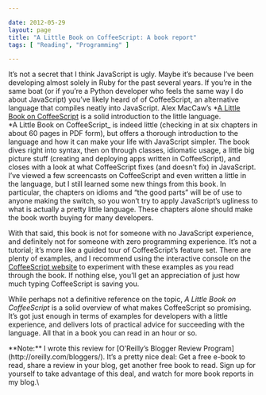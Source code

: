 ```yaml
---

date: 2012-05-29
layout: page
title: "A Little Book on CoffeeScript: A book report"
tags: [ "Reading", "Programming" ]

---
```


It’s not a secret that I think JavaScript is ugly. Maybe it’s because
I’ve been developing almost solely in Ruby for the past several years.
If you’re in the same boat (or if you’re a Python developer who feels
the same way I do about JavaScript) you’ve likely heard of of
CoffeeScript, an alternative language that compiles neatly into
JavaScript. Alex MacCaw’s *[A Little Book on
CoffeeScript](http://shop.oreilly.com/product/0636920024309.do_) is a
solid introduction to the little language.
\
*A Little Book on CoffeeScript\_ is indeed little (checking in at six
chapters in about 60 pages in PDF form), but offers a thorough
introduction to the language and how it can make your life with
JavaScript simpler. The book dives right into syntax, then on through
classes, idiomatic usage, a little big picture stuff (creating and
deploying apps written in CoffeeScript), and closes with a look at what
CoffeeScript fixes (and doesn’t fix) in JavaScript. I’ve viewed a few
screencasts on CoffeeScript and even written a little in the language,
but I still learned some new things from this book. In particular, the
chapters on idioms and “the good parts” will be of use to anyone making
the switch, so you won’t try to apply JavaScript’s ugliness to what is
actually a pretty little language. These chapters alone should make the
book worth buying for many developers.

With that said, this book is not for someone with no JavaScript
experience, and definitely not for someone with zero programming
experience. It’s not a tutorial; it’s more like a guided tour of
CoffeeScript’s feature set. There are plenty of examples, and I
recommend using the interactive console on the [CoffeeScript
website](http://coffeescript.org/) to experiment with these examples as
you read through the book. If nothing else, you’ll get an appreciation
of just how much typing CoffeeScript is saving you.

While perhaps not a definitive reference on the topic, *A Little Book on
CoffeeScript* is a solid overview of what makes CoffeeScript so
promising. It’s got just enough in terms of examples for developers with
a little experience, and delivers lots of practical advice for
succeeding with the language. All that in a book you can read in an hour
or so.

<div class="panel">
**Note:** I wrote this review for [O’Reilly’s Blogger Review
Program](http://oreilly.com/bloggers/). It’s a pretty nice deal: Get a
free e-book to read, share a review in your blog, get another free book
to read. Sign up for yourself to take advantage of this deal, and watch
for more book reports in my blog.\

</div>

